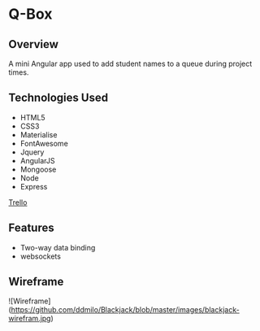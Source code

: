 # Q-Box



## Overview

A mini Angular app used to add student names to a queue during project times.



## Technologies Used
* HTML5
* CSS3
* Materialise
* FontAwesome
* Jquery
* AngularJS
* Mongoose
* Node
* Express

 [Trello](https://trello.com/b/b1t2DWvK/blackjack)

## Features
* Two-way data binding
* websockets


## Wireframe
 ![Wireframe] (https://github.com/ddmilo/Blackjack/blob/master/images/blackjack-wirefram.jpg)
